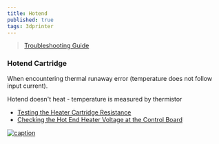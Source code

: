 ```yaml
---
title: Hotend
published: true
tags: 3dprinter
---
```

> [Troubleshooting Guide](https://www.crealityexperts.com/creality-hot-end-repair-guide)

### Hotend Cartridge

When encountering thermal runaway error (temperature does not follow input current).

Hotend doesn't heat - temperature is measured by thermistor
- [Testing the Heater Cartridge Resistance](https://re3d.zendesk.com/hc/en-us/articles/360038613612-Testing-the-Heater-Cartridge-Resistance)
- [Checking the Hot End Heater Voltage at the Control Board](https://re3d.zendesk.com/hc/en-us/articles/360039053151-Checking-the-Hot-End-Heater-Voltage-at-the-Control-Board)

[![caption](https://re3d.zendesk.com/hc/article_attachments/360078130172)](https://re3d.zendesk.com/hc/en-us/articles/360053108151-Replacing-the-Hot-End-Heater-Cartridges)